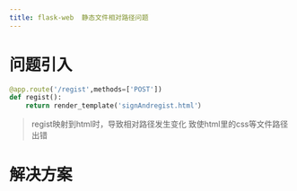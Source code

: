 ```yaml
---
title: flask-web  静态文件相对路径问题
---
```

# 问题引入
``` python
@app.route('/regist',methods=['POST'])
def regist():
    return render_template('signAndregist.html'）
```
> regist映射到html时，导致相对路径发生变化
> 致使html里的css等文件路径出错

# 解决方案
